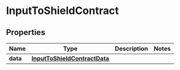 

# InputToShieldContract


## Properties

| Name | Type | Description | Notes |
|------------ | ------------- | ------------- | -------------|
|**data** | [**InputToShieldContractData**](InputToShieldContractData.md) |  |  |



